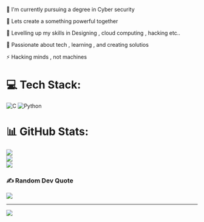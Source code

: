 🔭 I'm currently pursuing a degree in Cyber security

🤝 Lets create a something powerful together

🌱 Levelling up my skills in Designing , cloud computing , hacking etc..

💬 Passionate about tech , learning , and creating solutios

⚡ Hacking minds , not machines
# 💻 Tech Stack:
![C](https://img.shields.io/badge/c-%2300599C.svg?style=for-the-badge&logo=c&logoColor=white) ![Python](https://img.shields.io/badge/python-3670A0?style=for-the-badge&logo=python&logoColor=ffdd54)
# 📊 GitHub Stats:
![](https://github-readme-stats.vercel.app/api?username=mahavarathan&theme=dark&hide_border=true&include_all_commits=true&count_private=false)<br/>
![](https://nirzak-streak-stats.vercel.app/?user=mahavarathan&theme=dark&hide_border=true)<br/>
![](https://github-readme-stats.vercel.app/api/top-langs/?username=mahavarathan&theme=dark&hide_border=true&include_all_commits=true&count_private=false&layout=compact)

### ✍️ Random Dev Quote
![](https://quotes-github-readme.vercel.app/api?type=horizontal&theme=tokyonight)

---
[![](https://visitcount.itsvg.in/api?id=mahavarathan&icon=0&color=0)](https://visitcount.itsvg.in)

<!-- Proudly created with GPRM ( https://gprm.itsvg.in ) -->
